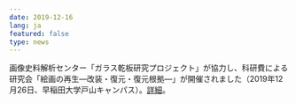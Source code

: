 ```yaml
---
date: 2019-12-16
lang: ja
featured: false
type: news
---
```

画像史料解析センター「ガラス乾板研究プロジェクト」が協力し、科研費による研究会「絵画の再生―改装・復元・復元根拠―」が開催されました（2019年12月26日、早稲田大学戸山キャンパス）。<a href="/news/2019/20191226kaiganosaisei.pdf" target="_blank">詳細</a>。
